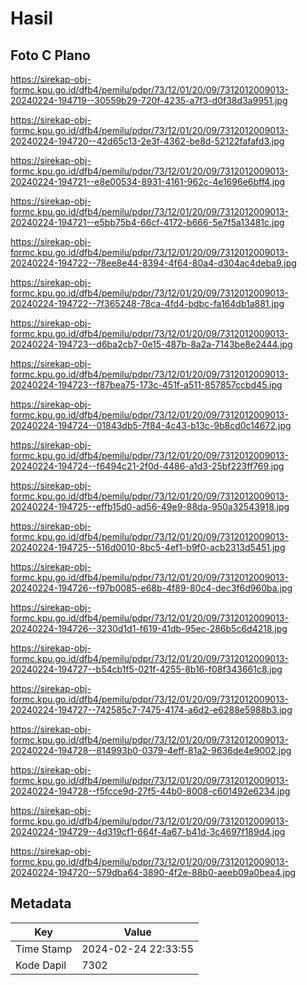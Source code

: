 # Hasil

## Foto C Plano

https://sirekap-obj-formc.kpu.go.id/dfb4/pemilu/pdpr/73/12/01/20/09/7312012009013-20240224-194719--30559b29-720f-4235-a7f3-d0f38d3a9951.jpg

https://sirekap-obj-formc.kpu.go.id/dfb4/pemilu/pdpr/73/12/01/20/09/7312012009013-20240224-194720--42d65c13-2e3f-4362-be8d-52122fafafd3.jpg

https://sirekap-obj-formc.kpu.go.id/dfb4/pemilu/pdpr/73/12/01/20/09/7312012009013-20240224-194721--e8e00534-8931-4161-962c-4e1696e6bff4.jpg

https://sirekap-obj-formc.kpu.go.id/dfb4/pemilu/pdpr/73/12/01/20/09/7312012009013-20240224-194721--e5bb75b4-66cf-4172-b666-5e7f5a13481c.jpg

https://sirekap-obj-formc.kpu.go.id/dfb4/pemilu/pdpr/73/12/01/20/09/7312012009013-20240224-194722--78ee8e44-8394-4f64-80a4-d304ac4deba9.jpg

https://sirekap-obj-formc.kpu.go.id/dfb4/pemilu/pdpr/73/12/01/20/09/7312012009013-20240224-194722--7f365248-78ca-4fd4-bdbc-fa164db1a881.jpg

https://sirekap-obj-formc.kpu.go.id/dfb4/pemilu/pdpr/73/12/01/20/09/7312012009013-20240224-194723--d6ba2cb7-0e15-487b-8a2a-7143be8e2444.jpg

https://sirekap-obj-formc.kpu.go.id/dfb4/pemilu/pdpr/73/12/01/20/09/7312012009013-20240224-194723--f87bea75-173c-451f-a511-857857ccbd45.jpg

https://sirekap-obj-formc.kpu.go.id/dfb4/pemilu/pdpr/73/12/01/20/09/7312012009013-20240224-194724--01843db5-7f84-4c43-b13c-9b8cd0c14672.jpg

https://sirekap-obj-formc.kpu.go.id/dfb4/pemilu/pdpr/73/12/01/20/09/7312012009013-20240224-194724--f6494c21-2f0d-4486-a1d3-25bf223ff769.jpg

https://sirekap-obj-formc.kpu.go.id/dfb4/pemilu/pdpr/73/12/01/20/09/7312012009013-20240224-194725--effb15d0-ad56-49e9-88da-950a32543918.jpg

https://sirekap-obj-formc.kpu.go.id/dfb4/pemilu/pdpr/73/12/01/20/09/7312012009013-20240224-194725--516d0010-8bc5-4ef1-b9f0-acb2313d5451.jpg

https://sirekap-obj-formc.kpu.go.id/dfb4/pemilu/pdpr/73/12/01/20/09/7312012009013-20240224-194726--f97b0085-e68b-4f89-80c4-dec3f6d960ba.jpg

https://sirekap-obj-formc.kpu.go.id/dfb4/pemilu/pdpr/73/12/01/20/09/7312012009013-20240224-194726--3230d1d1-f619-41db-95ec-286b5c6d4218.jpg

https://sirekap-obj-formc.kpu.go.id/dfb4/pemilu/pdpr/73/12/01/20/09/7312012009013-20240224-194727--b54cb1f5-021f-4255-8b16-f08f343661c8.jpg

https://sirekap-obj-formc.kpu.go.id/dfb4/pemilu/pdpr/73/12/01/20/09/7312012009013-20240224-194727--742585c7-7475-4174-a6d2-e6288e5988b3.jpg

https://sirekap-obj-formc.kpu.go.id/dfb4/pemilu/pdpr/73/12/01/20/09/7312012009013-20240224-194728--814993b0-0379-4eff-81a2-9636de4e9002.jpg

https://sirekap-obj-formc.kpu.go.id/dfb4/pemilu/pdpr/73/12/01/20/09/7312012009013-20240224-194728--f5fcce9d-27f5-44b0-8008-c601492e6234.jpg

https://sirekap-obj-formc.kpu.go.id/dfb4/pemilu/pdpr/73/12/01/20/09/7312012009013-20240224-194729--4d319cf1-664f-4a67-b41d-3c4697f189d4.jpg

https://sirekap-obj-formc.kpu.go.id/dfb4/pemilu/pdpr/73/12/01/20/09/7312012009013-20240224-194720--579dba64-3890-4f2e-88b0-aeeb09a0bea4.jpg


## Metadata

| Key        | Value               |
| ---------- | ------------------- |
| Time Stamp | 2024-02-24 22:33:55 |
| Kode Dapil | 7302                |



